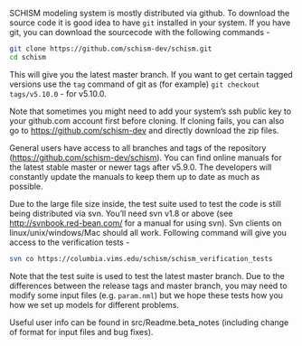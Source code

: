 SCHISM modeling system is mostly distributed via github. To download the source code it is good idea to have `git` installed in your system. If you have git, you can download the sourcecode with the following commands - 

```bash
git clone https://github.com/schism-dev/schism.git
cd schism
```

This will give you the latest master branch. If you want to get certain tagged versions use the `tag` command of git as (for example) `git checkout tags/v5.10.0` - for v5.10.0.

Note that sometimes you might need to add your system’s ssh public key to your github.com account first before cloning. 
If cloning fails, you can also go to https://github.com/schism-dev and directly download the zip files.

General users have access to all branches and tags  of the repository (https://github.com/schism-dev/schism). You can find online manuals for the latest stable
 master or newer tags after v5.9.0. The developers will constantly update the manuals to keep them up to date as much as possible. 

Due to the large file size inside, the test suite used to test the code is still being distributed via svn. You’ll need svn v1.8 or above (see http://svnbook.red-bean.com/ for a manual for using svn). Svn clients on linux/unix/windows/Mac should all work. Following command will give you access to the verification tests - 

```bash
svn co https://columbia.vims.edu/schism/schism_verification_tests
```

Note that the test suite is used to test the latest master branch. Due to the differences 
between the release tags and master branch, you may need to modify some input files (e.g. `param.nml`) 
but we hope these tests  how you how we set up models for different problems.

Useful user info can be found in src/Readme.beta_notes (including change of format for input files and bug fixes).
